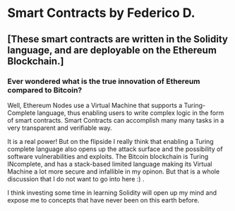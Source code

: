 # Smart Contracts by Federico D.

## [These smart contracts are written in the Solidity language, and are deployable on the Ethereum Blockchain.]

### Ever wondered what is the true innovation of Ethereum compared to Bitcoin?

Well, Ethereum Nodes use a Virtual Machine that supports a Turing-Complete language, thus enabling users to write complex logic in the form of smart contracts. Smart Contracts can accomplish many many tasks in a very transparent and verifiable way.

It is a real power! But on the flipside I really think that enabling a Turing complete language also opens up the attack surface and the possibility of software vulnerabilities and exploits. The Bitcoin blockchain is Turing INcomplete, and has a stack-based limited language making its Virtual Machine a lot more secure and infallible in my opinon. But that is a whole discussion that I do not want to go into here :) .

I think investing some time in learning Solidity will open up my mind and expose me to concepts that have never been on this earth before.